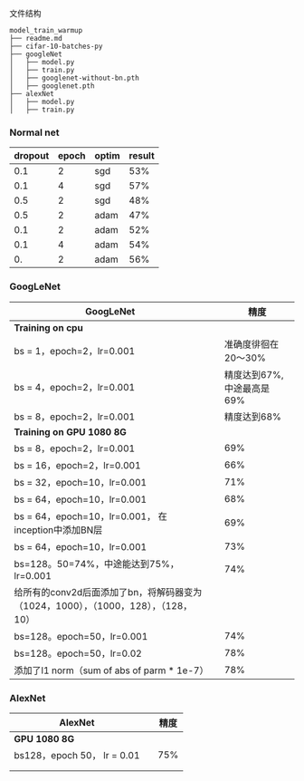 文件结构

```
model_train_warmup
├── readme.md
├── cifar-10-batches-py
├── googleNet
│   ├── model.py
│   ├── train.py
│   ├── googlenet-without-bn.pth
│   ├── googlenet.pth
├── alexNet
│   ├── model.py
│   ├── train.py
```



### Normal net

|dropout|epoch|optim|result|
|  ----  | ----  |----|----|
|0.1|2|sgd|53%|
|0.1|4|sgd|57%|
|0.5|2|sgd|48%|
|0.5|2|adam|47%|
|0.1|2|adam|52%|
|0.1|4|adam|54%|
|0.|2|adam|56%|

### GoogLeNet
| GoogLeNet                                                    |      | 精度                      |
| ------------------------------------------------------------ | ---- | ------------------------- |
| **Training on cpu**                                          |      |                           |
| bs = 1，epoch=2，lr=0.001                                    |      | 准确度徘徊在20～30%       |
| bs = 4，epoch=2，lr=0.001                                    |      | 精度达到67%,中途最高是69% |
| bs = 8，epoch=2，lr=0.001                                    |      | 精度达到68%               |
| **Training on GPU 1080 8G**                                  |      |                           |
| bs = 8，epoch=2，lr=0.001                                    |      | 69%                       |
| bs = 16，epoch=2，lr=0.001                                   |      | 66%                       |
| bs = 32，epoch=10，lr=0.001                                  |      | 71%                       |
| bs = 64，epoch=10，lr=0.001                                  |      | 68%                       |
| bs = 64，epoch=10，lr=0.001， 在inception中添加BN层          |      | 69%                       |
| bs = 64，epoch=10，lr=0.001                                  |      | 73%                       |
| bs=128。50=74%，中途能达到75%，lr=0.001                      |      | 74%                       |
| 给所有的conv2d后面添加了bn，将解码器变为（1024，1000），（1000，128），（128，10） |      |                           |
| bs=128。epoch=50，lr=0.001                                   |      | 74%                       |
| bs=128。epoch=50，lr=0.02                                    |      | 78%                       |
| 添加了l1 norm（sum of abs of parm * 1e-7）                   |      | 78%                       |

### AlexNet

| AlexNet                     |      | 精度 |
| --------------------------- | ---- | ---- |
| **GPU 1080 8G**             |      |      |
| bs128，epoch 50， lr = 0.01 |      | 75%  |
|                             |      |      |
|                             |      |      |

